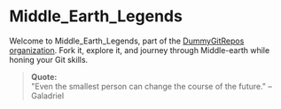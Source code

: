 # Middle_Earth_Legends  

Welcome to Middle_Earth_Legends, part of the [DummyGitRepos organization](https://github.com/orgs/DummyGitRepos/repositories). Fork it, explore it, and journey through Middle-earth while honing your Git skills.  

> **Quote:**  
> "Even the smallest person can change the course of the future." – Galadriel  
